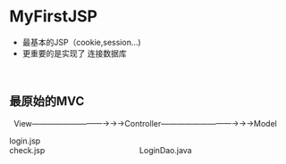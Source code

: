 MyFirstJSP
====
* 最基本的JSP（cookie,session...)  
* 更重要的是实现了 连接数据库
<br/>


最原始的MVC
---

&nbsp;&nbsp;View—————————→→→Controller—————————→→→Model

login.jsp&nbsp;&nbsp;&nbsp;&nbsp;&nbsp;&nbsp;&nbsp;&nbsp;&nbsp;&nbsp;&nbsp;&nbsp;&nbsp;&nbsp;&nbsp;&nbsp;&nbsp;&nbsp;&nbsp;&nbsp;&nbsp;&nbsp;&nbsp;&nbsp;&nbsp;&nbsp;&nbsp;&nbsp;&nbsp;&nbsp;&nbsp;&nbsp;&nbsp;&nbsp;&nbsp;&nbsp;&nbsp;&nbsp;&nbsp;&nbsp;&nbsp;&nbsp;
check.jsp&nbsp;&nbsp;&nbsp;&nbsp;&nbsp;&nbsp;&nbsp;&nbsp;&nbsp;&nbsp;&nbsp;&nbsp;&nbsp;&nbsp;&nbsp;&nbsp;&nbsp;&nbsp;&nbsp;&nbsp;&nbsp;&nbsp;&nbsp;&nbsp;&nbsp;&nbsp;&nbsp;&nbsp;&nbsp;&nbsp;&nbsp;&nbsp;&nbsp;&nbsp;&nbsp;&nbsp;&nbsp;&nbsp;&nbsp;&nbsp;&nbsp;&nbsp;&nbsp;LoginDao.java
